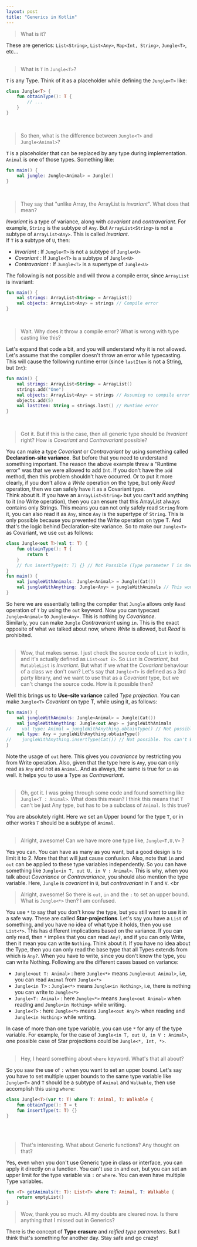 ```yaml
---
layout: post
title: "Generics in Kotlin"
---
```


> What is it?

These are generics: `List<String>`, `List<Any>`, `Map<Int, String>`, `Jungle<T>`, etc...
<br><br>

> What is `T` in `Jungle<T>`?
 
`T` is any Type. Think of it as a placeholder while defining the `Jungle<T>` like:
```kotlin
class Jungle<T> {
    fun obtainType(): T { 
        // ...
    }
}
```
<br>

> So then, what is the difference between `Jungle<T>` and `Jungle<Animal>`?

`T` is a placeholder that can be replaced by any type during implementation. `Animal` is one of those types. Something
like:
```kotlin
fun main() {
    val jungle: Jungle<Animal> = Jungle()
}
```
<br>

> They say that "unlike Array, the ArrayList is *invariant*". What does that mean?

*Invariant* is a type of variance, along with *covariant* and *contravariant*. For example, `String` is the subtype of `Any`.
But `ArrayList<String>` is not a subtype of `ArrayList<Any>`. This is called *invariant*. <br>
If `T` is a subtype of `U`, then:
- *Invariant* : If `Jungle<T>` is not a subtype of `Jungle<U>`
- *Covariant* : If `Jungle<T>` is a subtype of `Jungle<U>`
- *Contravariant* : If `Jungle<T>` is a supertype of `Jungle<U>`

The following is not possible and will throw a compile error, since `ArrayList` is invariant:
```kotlin
fun main() {
    val strings: ArrayList<String> = ArrayList()
    val objects: ArrayList<Any> = strings // Compile error
}
```
<br>

> Wait. Why does it throw a compile error? What is wrong with type casting like this?
 
Let's expand that code a bit, and you will understand why it is not allowed. Let's assume that the compiler doesn't throw
an error while typecasting. This will cause the following runtime error (since `lastItem` is not a String, but `Int`):
```kotlin
fun main() {
    val strings: ArrayList<String> = ArrayList()
    strings.add("One")
    val objects: ArrayList<Any> = strings // Assuming no compile error
    objects.add(5)
    val lastItem: String = strings.last() // Runtime error
}
```
<br>

> Got it. But if this is the case, then all generic type should be *Invariant* right? How is *Covariant* and *Contravariant* possible?
 
You can make a type *Covariant* or *Contravariant* by using something called **Declaration-site variance**. But before that you
need to understand something important. The reason the above example threw a "Runtime error" was that we were allowed to add 
`Int`. If you don't have the `add` method, then this problem shouldn't have occurred. Or to put it more clearly, if you don't 
allow a *Write* operation on the type, but only *Read* operation, then we can safely have it as a Covariant type.<br>
Think about it. If you have an `ArrayList<String>` but you can't add anything to it (no Write operation), then you can ensure 
that this ArrayList always contains only Strings. This means you can not only safely read `String` from it, you can also read it 
as `Any`, since `Any` is the supertype of `String`. This is only possible because you prevented the Write operation on type T.
And that's the logic behind Declaration-site variance. So to make our `Jungle<T>` as Covariant, we use `out` as follows:
```kotlin
class Jungle<out T>(val t: T) {
    fun obtainType(): T {
        return t
    }
    // fun insertType(t: T) {} // Not Possible (Type parameter T is declared as 'out', so no Write operation on type T)
}
fun main() {
    val jungleWithAnimals: Jungle<Animal> = Jungle(Cat())
    val jungleWithAnything: Jungle<Any> = jungleWithAnimals // This won't be possible if you remove the `out`
}
```

So here we are essentially telling the compiler that `Jungle` allows only `Read` operation of `T` by using the `out` keyword. 
Now you can typecast `Jungle<Animal>` to `Jungle<Any>`. This is nothing by *Covariance*.<br>
Similarly, you can make `Jungle` *Contravariant* using `in`. This is the exact opposite of what we talked about now, where 
*Write* is allowed, but *Read* is prohibited.
<br><br>

> Wow, that makes sense. I just check the source code of `List` in kotlin, and it's actually defined as `List<out E>`. So
> `List` is *Covariant*, but `MutableList` is *Invariant*. But what if we what the *Covariant* behaviour of a class we don't
> own? Let's say that `Jungle<T>` is defined as a 3rd party library, and we want to use that as a *Covariant* type, but we 
> can't change the source code. How is it possible then?
 
Well this brings us to **Use-site variance** called *Type projection*. You can make `Jungle<T>` *Covariant* on type T, while 
using it, as follows:
```kotlin
fun main() {
    val jungleWithAnimals: Jungle<Animal> = Jungle(Cat())
    val jungleWithAnything: Jungle<out Any> = jungleWithAnimals
//    val type: Animal = jungleWithAnything.obtainType() // Not possible. You can only Read 'Any'
    val type: Any = jungleWithAnything.obtainType()
//    jungleWithAnything.insertType(Cat()) // Not possible. You can't Write.
}
```

Note the usage of `out` here. This gives you *covariance* by restricting you from Write operation. Also, given that the type 
here is `Any`, you can only read as `Any` and not as `Animal`. And as always, the same is true for `in` as well. It helps you 
to use a Type as *Contravariant*.
<br><br>

> Oh, got it. I was going through some code and found something like `Jungle<T : Animal>`. What does this mean? I think this 
> means that `T` can't be just Any type, but has to be a subclass of `Animal`. Is this true?
 
You are absolutely right. Here we set an Upper bound for the type `T`, or in other works `T` should be a subtype of `Animal`. 
<br><br>

> Alright, awesome! Can we have more one type like, `Jungle<T,U,V>` ?

Yes you can. You can have as many as you want, but a good design is to limit it to 2. More that that will just cause confusion. 
Also, note that `in` and `out` can be applied to these type variables independently. So you can have something like 
`Jungle<in T, out U, in V : Animal>`. This is why, when you talk about *Covariance* or *Contravariance*, you should also mention 
the type variable. Here, `Jungle` is *covariant* in `U`, but *contravariant* in `T` and `V`.
<br<br>

> Alright, awesome! So there is `out`, `in` and the `:` to set an upper bound. What is `Jungle<*>` then? I am confused.
 
You use `*` to say that you don't know the type, but you still want to use it in a safe way. These are called **Star-projections**.
Let's say you have a `List` of something, and you have no idea of what type 
it holds, then you use `List<*>`. This has different implications based on the variance. If you can only read, then `*` implies 
that you can read `Any?`, and if you can only Write, then it mean you can write `Nothing`. Think about it. If you have no idea 
about the Type, then you can only read the base type that all Types extends from which is `Any?`. When you have to write, since 
you don't know the type, you can write Nothing. Following are the different cases based on variance:
- `Jungle<out T: Animal>` : here `Jungle<*>` means `Jungle<out Animal>`, i.e, you can read `Animal` from `Jungle<*>`
- `Jungle<in T`> : `Jungle<*>` means `Jungle<in Nothing>`, i.e, there is nothing you can write to `Jungle<*>`
- `Jungle<T: Animal>` : here `Jungle<*>` means `Jungle<out Animal>` when reading and `Jungle<in Nothing>` while writing.
- `Jungle<T>` : here `Jungle<*>` means `Jungle<out Any?>` when reading and `Jungle<in Nothing>` while writing.

In case of more than one type variable, you can use `*` for any of the type variable. For example, for the case of 
`Jungle<in T, out U, in V : Animal>`, one possible case of Star projections could be `Jungle<*, Int, *>`.
<br><br>

> Hey, I heard something about `where` keyword. What's that all about?

So you saw the use of `:` when you want to set an upper bound. Let's say you have to set multiple upper bounds to the same type 
variable like `Jungle<T>` and `T` should be a subtype of `Animal` and `Walkable`, then use accomplish this using `where`:
```kotlin
class Jungle<T>(var t: T) where T: Animal, T: Walkable {
    fun obtainType(): T = t
    fun insertType(t: T) {}
}
```
<br><br>

> That's interesting. What about Generic functions? Any thought on that?
 
Yes, even when you don't use Generic type in class or interface, you can apply it directly on a function. You can't use `in` 
and `out`, but you can set an upper limit for the type variable via `:` or `where`. You can even have multiple Type variables.
```kotlin
fun <T> getAnimals(t: T): List<T> where T: Animal, T: Walkable {
    return emptyList()
}
```

> Wow, thank you so much. All my doubts are cleared now. Is there anything that I missed out in Generics?
 
There is the concept of **Type erasure** and *reified type parameters*. But I think that's something for another day. Stay 
safe and go crazy!
